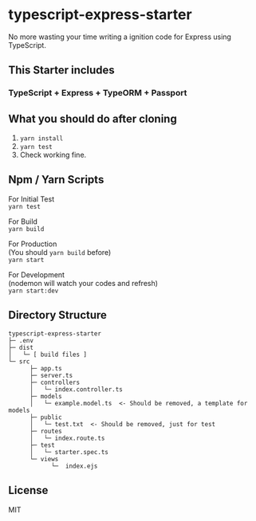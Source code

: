 # typescript-express-starter

No more wasting your time writing a ignition code for Express using TypeScript.

## This Starter includes
### TypeScript + Express + TypeORM + Passport

## What you should do after cloning

1. `yarn install`
2. `yarn test`
3. Check working fine.

## Npm / Yarn Scripts

For Initial Test  
`yarn test`

For Build  
`yarn build`

For Production  
(You should `yarn build` before)  
`yarn start`

For Development  
(nodemon will watch your codes and refresh)  
`yarn start:dev`

## Directory Structure

```
typescript-express-starter
├─ .env
├─ dist
│   └─ [ build files ]
└─ src
      ├─ app.ts
      ├─ server.ts
      ├─ controllers
      │   └─ index.controller.ts
      ├─ models
      │   └─ example.model.ts  <- Should be removed, a template for models
      ├─ public
      │   └─ test.txt  <- Should be removed, just for test
      ├─ routes
      │   └─ index.route.ts
      ├─ test
      │   └─ starter.spec.ts
      └─ views
            └─  index.ejs
```

## License

MIT
